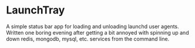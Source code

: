 LaunchTray
==========

A simple status bar app for loading and unloading launchd user agents. Written one boring evening after getting a bit annoyed with spinning up and down redis, mongodb, mysql, etc. services from the command line.